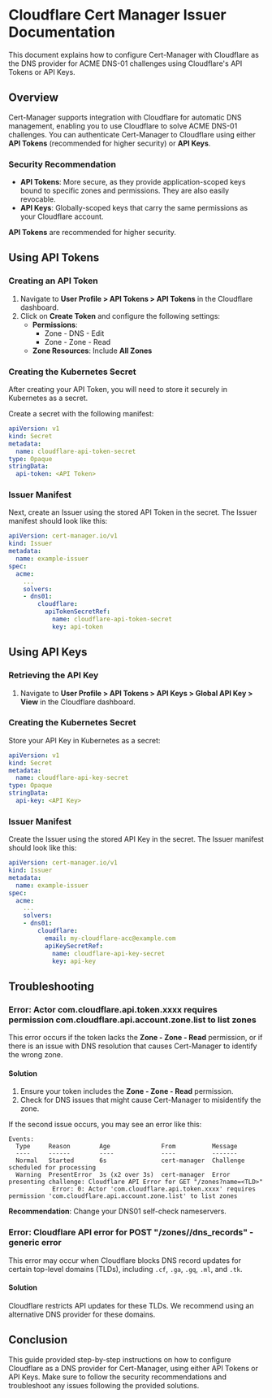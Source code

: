 # Cloudflare Cert Manager Issuer Documentation

This document explains how to configure Cert-Manager with Cloudflare as the DNS provider for ACME DNS-01 challenges
using Cloudflare's API Tokens or API Keys.

## Overview

Cert-Manager supports integration with Cloudflare for automatic DNS management, enabling you to use Cloudflare to solve
ACME DNS-01 challenges. You can authenticate Cert-Manager to Cloudflare using either **API Tokens** (recommended for
higher security) or **API Keys**.

### Security Recommendation

- **API Tokens**: More secure, as they provide application-scoped keys bound to specific zones and permissions. They are
  also easily revocable.
- **API Keys**: Globally-scoped keys that carry the same permissions as your Cloudflare account.

**API Tokens** are recommended for higher security.

## Using API Tokens

### Creating an API Token

1. Navigate to **User Profile > API Tokens > API Tokens** in the Cloudflare dashboard.
2. Click on **Create Token** and configure the following settings:
   - **Permissions**:
     - Zone - DNS - Edit
     - Zone - Zone - Read
   - **Zone Resources**: Include **All Zones**

### Creating the Kubernetes Secret

After creating your API Token, you will need to store it securely in Kubernetes as a secret.

Create a secret with the following manifest:

```yaml
apiVersion: v1
kind: Secret
metadata:
  name: cloudflare-api-token-secret
type: Opaque
stringData:
  api-token: <API Token>
```

### Issuer Manifest

Next, create an Issuer using the stored API Token in the secret. The Issuer manifest should look like this:

```yaml
apiVersion: cert-manager.io/v1
kind: Issuer
metadata:
  name: example-issuer
spec:
  acme:
    ...
    solvers:
    - dns01:
        cloudflare:
          apiTokenSecretRef:
            name: cloudflare-api-token-secret
            key: api-token
```

## Using API Keys

### Retrieving the API Key

1. Navigate to **User Profile > API Tokens > API Keys > Global API Key > View** in the Cloudflare dashboard.

### Creating the Kubernetes Secret

Store your API Key in Kubernetes as a secret:

```yaml
apiVersion: v1
kind: Secret
metadata:
  name: cloudflare-api-key-secret
type: Opaque
stringData:
  api-key: <API Key>
```

### Issuer Manifest

Create the Issuer using the stored API Key in the secret. The Issuer manifest should look like this:

```yaml
apiVersion: cert-manager.io/v1
kind: Issuer
metadata:
  name: example-issuer
spec:
  acme:
    ...
    solvers:
    - dns01:
        cloudflare:
          email: my-cloudflare-acc@example.com
          apiKeySecretRef:
            name: cloudflare-api-key-secret
            key: api-key
```

## Troubleshooting

### Error: **Actor com.cloudflare.api.token.xxxx requires permission com.cloudflare.api.account.zone.list to list zones**

This error occurs if the token lacks the **Zone - Zone - Read** permission, or if there is an issue with DNS resolution
that causes Cert-Manager to identify the wrong zone.

#### Solution

1. Ensure your token includes the **Zone - Zone - Read** permission.
2. Check for DNS issues that might cause Cert-Manager to misidentify the zone.

If the second issue occurs, you may see an error like this:

```
Events:
  Type     Reason        Age              From          Message
  ----     ------        ----             ----          -------
  Normal   Started       6s               cert-manager  Challenge scheduled for processing
  Warning  PresentError  3s (x2 over 3s)  cert-manager  Error presenting challenge: Cloudflare API Error for GET "/zones?name=<TLD>"
            Error: 0: Actor 'com.cloudflare.api.token.xxxx' requires permission 'com.cloudflare.api.account.zone.list' to list zones
```

**Recommendation**: Change your DNS01 self-check nameservers.

### Error: **Cloudflare API error for POST "/zones/<id>/dns_records" - generic error**

This error may occur when Cloudflare blocks DNS record updates for certain top-level domains (TLDs), including `.cf`,
`.ga`, `.gq`, `.ml`, and `.tk`.

#### Solution

Cloudflare restricts API updates for these TLDs. We recommend using an alternative DNS provider for these domains.

## Conclusion

This guide provided step-by-step instructions on how to configure Cloudflare as a DNS provider for Cert-Manager, using
either API Tokens or API Keys. Make sure to follow the security recommendations and troubleshoot any issues following
the provided solutions.
